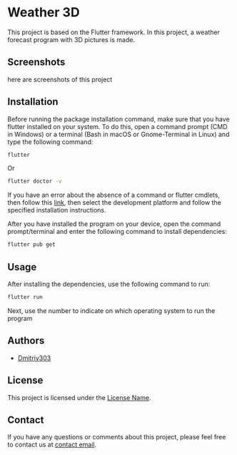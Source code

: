 # Weather 3D

This project is based on the Flutter framework. In this project, a weather forecast program with 3D pictures is made.

## Screenshots

here are screenshots of this project

## Installation

Before running the package installation command, make sure that you have flutter installed on your system. To do this, open a command prompt (CMD in Windows) or a terminal (Bash in macOS or Gnome-Terminal in Linux) and type the following command:

```bash
flutter
```
Or
```bash
flutter doctor -v
```

If you have an error about the absence of a command or flutter cmdlets, then follow this [link](https://docs.flutter.dev/get-started/install), then select the development platform and follow the specified installation instructions.

After you have installed the program on your device, open the command prompt/terminal and enter the following command to install dependencies:

```bash
flutter pub get
```

## Usage

After installing the dependencies, use the following command to run:

```bash
flutter run
```

Next, use the number to indicate on which operating system to run the program

## Authors

- [Dmitriy303](https://github.com/rusnakdima)

## License

This project is licensed under the [License Name](LICENSE.MD).

## Contact

If you have any questions or comments about this project, please feel free to contact us at [contact email](rusnakdima03@gmail.com).